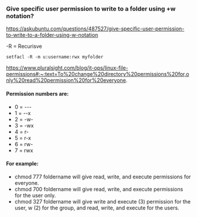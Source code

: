 
### Give specific user permission to write to a folder using +w notation?

https://askubuntu.com/questions/487527/give-specific-user-permission-to-write-to-a-folder-using-w-notation

-R = Recurisve 
```
setfacl -R -m u:username:rwx myfolder
```


https://www.pluralsight.com/blog/it-ops/linux-file-permissions#:~:text=To%20change%20directory%20permissions%20for,only%20read%20permission%20for%20everyone.

#### Permission numbers are:
- 0 = ---
- 1 = --x
- 2 = -w-
- 3 = -wx
- 4 = r-
- 5 = r-x
- 6 = rw-
- 7 = rwx



#### For example:
- chmod 777 foldername will give read, write, and execute permissions for everyone.
- chmod 700 foldername will give read, write, and execute permissions for the user only.
- chmod 327 foldername will give write and execute (3) permission for the user, w (2) for the group, and read, write, and execute for the users.


